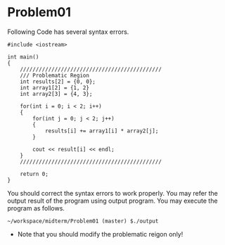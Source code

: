 # Problem01
Following Code has several syntax errors. 
```
#include <iostream>

int main()
{
    /////////////////////////////////////////////
    /// Problematic Region
    int results[2] = {0, 0};
    int array1[2] = {1, 2}
    int array2[3] = {4, 3};
    
    for(int i = 0; i < 2; i++)
    {
        for(int j = 0; j < 2; j++)
        {
            results[i] += array1[i] * array2[j];    
        }
        
        cout << result[i] << endl;
    }
    /////////////////////////////////////////////
    
    return 0;
}
```
You should correct the syntax errors to work properly. 
You may refer the output result of the program using output program.
You may execute the program as follows. 
```
~/workspace/midterm/Problem01 (master) $./output
```

* Note that you should modify the problematic reigon only!